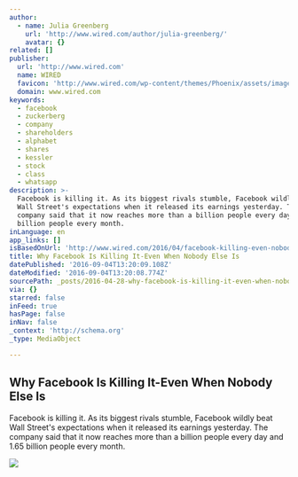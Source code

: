 ```yaml
---
author:
  - name: Julia Greenberg
    url: 'http://www.wired.com/author/julia-greenberg/'
    avatar: {}
related: []
publisher:
  url: 'http://www.wired.com'
  name: WIRED
  favicon: 'http://www.wired.com/wp-content/themes/Phoenix/assets/images/favicon.ico'
  domain: www.wired.com
keywords:
  - facebook
  - zuckerberg
  - company
  - shareholders
  - alphabet
  - shares
  - kessler
  - stock
  - class
  - whatsapp
description: >-
  Facebook is killing it. As its biggest rivals stumble, Facebook wildly beat
  Wall Street's expectations when it released its earnings yesterday. The
  company said that it now reaches more than a billion people every day and 1.65
  billion people every month.
inLanguage: en
app_links: []
isBasedOnUrl: 'http://www.wired.com/2016/04/facebook-killing-even-nobody-else/'
title: Why Facebook Is Killing It-Even When Nobody Else Is
datePublished: '2016-09-04T13:20:09.108Z'
dateModified: '2016-09-04T13:20:08.774Z'
sourcePath: _posts/2016-04-28-why-facebook-is-killing-it-even-when-nobody-else-is.md
via: {}
starred: false
inFeed: true
hasPage: false
inNav: false
_context: 'http://schema.org'
_type: MediaObject

---
```

<article style=""><h1>Why Facebook Is Killing It-Even When Nobody Else Is</h1><p>Facebook is killing it. As its biggest rivals stumble, Facebook wildly beat Wall Street's expectations when it released its earnings yesterday. The company said that it now reaches more than a billion people every day and 1.65 billion people every month.</p><img src="http://www.wired.com/wp-content/uploads/2016/04/mark-zuckerberg-facebook-511572184-1200x630-e1461801427316.jpg" /></article>